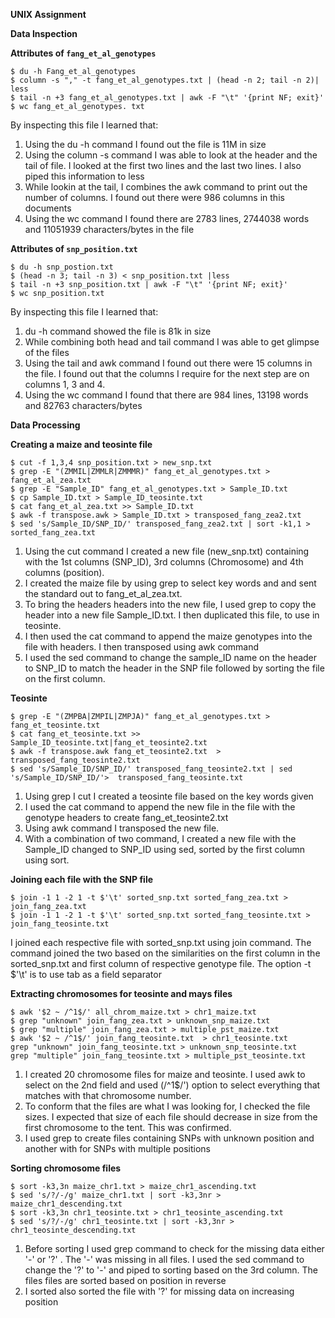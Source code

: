 
**UNIX Assignment**

**Data Inspection**

**Attributes of `fang_et_al_genotypes`**
```
$ du -h Fang_et_al_genotypes
$ column -s "," -t fang_et_al_genotypes.txt | (head -n 2; tail -n 2)| less
$ tail -n +3 fang_et_al_genotypes.txt | awk -F "\t" '{print NF; exit}'
$ wc fang_et_al_genotypes. txt
```

By inspecting this file I learned that:

1. Using the du -h command I found out the file is 11M in size
2. Using the column -s command I was able to look at the header and the tail of file. I looked at the first two lines and the last two lines. I also piped this information to less
3. While lookin at the tail, I combines the awk command to print out the number of columns. I found out there were 986 columns in this documents
4. Using the wc command I found there are 2783 lines, 2744038 words and 11051939 characters/bytes in the file


**Attributes of `snp_position.txt`**

```
$ du -h snp_postion.txt
$ (head -n 3; tail -n 3) < snp_position.txt |less
$ tail -n +3 snp_position.txt | awk -F "\t" '{print NF; exit}'
$ wc snp_position.txt
```

By inspecting this file I learned that:

1. du -h command showed the file is 81k in size
2. While combining both head and tail command I was able to get glimpse of the files
3. Using the tail and awk command I found out there were 15 columns in the file. I found out that the columns I require for the next step are on columns 1, 3 and 4. 
4. Using the wc command I found that there are 984 lines, 13198 words and 82763 characters/bytes 

**Data Processing**

**Creating a maize and teosinte file**

```
$ cut -f 1,3,4 snp_position.txt > new_snp.txt
$ grep -E "(ZMMIL|ZMMLR|ZMMMR)" fang_et_al_genotypes.txt > fang_et_al_zea.txt
$ grep -E "Sample_ID" fang_et_al_genotypes.txt > Sample_ID.txt
$ cp Sample_ID.txt > Sample_ID_teosinte.txt
$ cat fang_et_al_zea.txt >> Sample_ID.txt  
$ awk -f transpose.awk > Sample_ID.txt > transposed_fang_zea2.txt
$ sed 's/Sample_ID/SNP_ID/' transposed_fang_zea2.txt | sort -k1,1 > sorted_fang_zea.txt
```
 1. Using the cut command I created a new file (new_snp.txt) containing with the 1st columns (SNP_ID), 3rd columns (Chromosome) and 4th columns (position).
 2. I created the maize file by using grep to select key words and and sent the standard out to fang_et_al_zea.txt. 
 3. To bring the headers headers into the new file, I used grep to copy the header into a new file Sample_ID.txt. I then duplicated this file, to use in teosinte. 
 4. I then used the cat command to append the maize genotypes into the file with headers. I then transposed using awk command
 5. I used the sed command to change the sample_ID name on the header to SNP_ID to match the header in the SNP file followed by sorting the file on the first column. 

**Teosinte**

```
$ grep -E "(ZMPBA|ZMPIL|ZMPJA)" fang_et_al_genotypes.txt > fang_et_teosinte.txt
$ cat fang_et_teosinte.txt >> Sample_ID_teosinte.txt|fang_et_teosinte2.txt
$ awk -f transpose.awk fang_et_teosinte2.txt  > transposed_fang_teosinte2.txt
$ sed 's/Sample_ID/SNP_ID/' transposed_fang_teosinte2.txt | sed 's/Sample_ID/SNP_ID/'>  transposed_fang_teosinte.txt

```
1. Using grep I cut I created a teosinte file based on the key words given
2. I used the cat command to append the  new file in the file with the genotype headers to create fang_et_teosinte2.txt
3. Using awk command I transposed the new file. 
4. With a combination of two command, I created a new file with the Sample_ID changed to SNP_ID using sed, sorted by the first column using sort. 


**Joining each file with the SNP file**
```
$ join -1 1 -2 1 -t $'\t' sorted_snp.txt sorted_fang_zea.txt > join_fang_zea.txt
$ join -1 1 -2 1 -t $'\t' sorted_snp.txt sorted_fang_teosinte.txt > join_fang_teosinte.txt
```
I joined each respective file with sorted_snp.txt using join command. The command joined the two based on the similarities on the first column in the sorted_snp.txt and first column of respective genotype file. The option -t $'\t' is to use tab as a field separator

**Extracting chromosomes for teosinte and mays files**
```
$ awk '$2 ~ /^1$/' all_chrom_maize.txt > chr1_maize.txt 
$ grep "unknown" join_fang_zea.txt > unknown_snp_maize.txt
$ grep "multiple" join_fang_zea.txt > multiple_pst_maize.txt
$ awk '$2 ~ /^1$/' join_fang_teosinte.txt  > chr1_teosinte.txt
grep "unknown" join_fang_teosinte.txt > unknown_snp_teosinte.txt
grep "multiple" join_fang_teosinte.txt > multiple_pst_teosinte.txt
```
1. I created 20 chromosome files for maize and teosinte. I used awk to select on the 2nd field and used (/^1$/') option to select everything that matches with that chromosome number.  
2. To conform that the files are what I was looking for, I checked the file sizes. I expected that size of each file should decrease in size from the first chromosome to the tent. This was confirmed.
3. I used grep to create files containing SNPs with unknown position and another with for SNPs with multiple positions 

**Sorting chromosome files**
```
$ sort -k3,3n maize_chr1.txt > maize_chr1_ascending.txt
$ sed 's/?/-/g' maize_chr1.txt | sort -k3,3nr > maize_chr1_descending.txt
$ sort -k3,3n chr1_teosinte.txt > chr1_teosinte_ascending.txt
$ sed 's/?/-/g' chr1_teosinte.txt | sort -k3,3nr > chr1_teosinte_descending.txt
```
1. Before sorting I used grep command to check for the missing data either '-' or '?' . The '-' was missing in all files. I used the sed command to change the '?' to '-' and piped to sorting based on the 3rd column. The files files are sorted based on position in reverse
2. I sorted also sorted the file with '?' for missing data on increasing position

